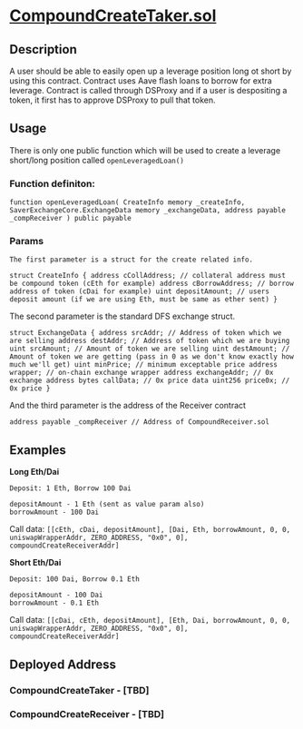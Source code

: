 # [CompoundCreateTaker.sol](https://github.com/DecenterApps/defisaver-contracts/blob/master/contracts/compound/create/CompoundCreateTaker.sol)

## Description

A user should be able to easily open up a leverage position long ot short by using this contract.
Contract uses Aave flash loans to borrow for extra leverage.
Contract is called through DSProxy and if a user is despositing a token, it first has to approve DSProxy to pull that token.

## Usage

There is only one public function which will be used to create a leverage short/long position called `openLeveragedLoan()`

### Function definiton:

`function openLeveragedLoan(
        CreateInfo memory _createInfo,
        SaverExchangeCore.ExchangeData memory _exchangeData,
        address payable _compReceiver
    ) public payable`

### Params
    The first parameter is a struct for the create related info.

   `struct CreateInfo {
        address cCollAddress; // collateral address must be compound token (cEth for example)
        address cBorrowAddress; // borrow address of token (cDai for example)
        uint depositAmount; // users deposit amount (if we are using Eth, must be same as ether sent)
    }`

The second parameter is the standard DFS exchange struct.

`struct ExchangeData {
    address srcAddr; // Address of token which we are selling
    address destAddr; // Address of token which we are buying
    uint srcAmount; // Amount of token we are selling
    uint destAmount; // Amount of token we are getting (pass in 0 as we don't know exactly how much we'll get)
    uint minPrice; // minimum exceptable price
    address wrapper; // on-chain exchange wrapper
    address exchangeAddr; // 0x exchange address
    bytes callData; // 0x price data
    uint256 price0x; // 0x price
}`

And the third parameter is the address of the Receiver contract

`address payable _compReceiver // Address of CompoundReceiver.sol`

## Examples

**Long Eth/Dai**

    Deposit: 1 Eth, Borrow 100 Dai

    depositAmount - 1 Eth (sent as value param also)
    borrowAmount - 100 Dai

Call data:
`[[cEth, cDai, depositAmount], [Dai, Eth, borrowAmount, 0, 0, uniswapWrapperAddr, ZERO_ADDRESS, "0x0", 0], compoundCreateReceiverAddr]`

**Short Eth/Dai**

    Deposit: 100 Dai, Borrow 0.1 Eth

    depositAmount - 100 Dai
    borrowAmount - 0.1 Eth

Call data:
`[[cDai, cEth, depositAmount], [Eth, Dai, borrowAmount, 0, 0, uniswapWrapperAddr, ZERO_ADDRESS, "0x0", 0], compoundCreateReceiverAddr]`

## Deployed Address

### CompoundCreateTaker - [TBD]
### CompoundCreateReceiver - [TBD]
